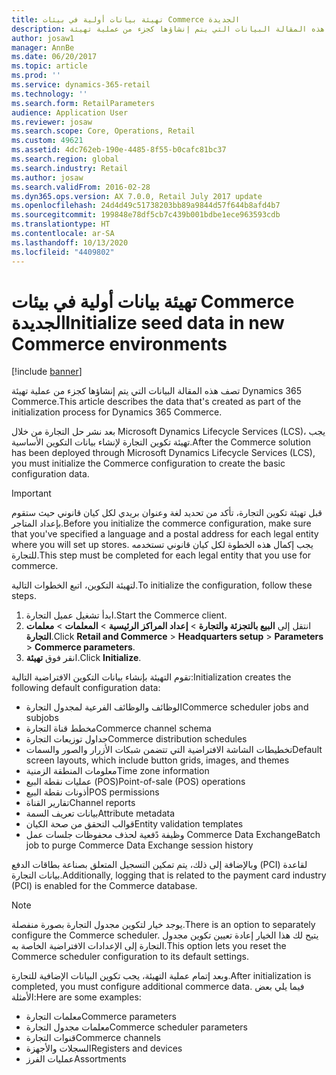 ```yaml
---
title: تهيئة بيانات أولية في بيئات Commerce الجديدة
description: تصف هذه المقالة البيانات التي يتم إنشاؤها كجزء من عملية تهيئة Dynamics 365 Commerce.
author: josaw1
manager: AnnBe
ms.date: 06/20/2017
ms.topic: article
ms.prod: ''
ms.service: dynamics-365-retail
ms.technology: ''
ms.search.form: RetailParameters
audience: Application User
ms.reviewer: josaw
ms.search.scope: Core, Operations, Retail
ms.custom: 49621
ms.assetid: 4dc762eb-190e-4485-8f55-b0cafc81bc37
ms.search.region: global
ms.search.industry: Retail
ms.author: josaw
ms.search.validFrom: 2016-02-28
ms.dyn365.ops.version: AX 7.0.0, Retail July 2017 update
ms.openlocfilehash: 24d4d49c51738203bb89a9844d57f644b8afd4b7
ms.sourcegitcommit: 199848e78df5cb7c439b001bdbe1ece963593cdb
ms.translationtype: HT
ms.contentlocale: ar-SA
ms.lasthandoff: 10/13/2020
ms.locfileid: "4409802"
---
```

# <a name="initialize-seed-data-in-new-commerce-environments"></a><span data-ttu-id="280d2-103">تهيئة بيانات أولية في بيئات Commerce الجديدة</span><span class="sxs-lookup"><span data-stu-id="280d2-103">Initialize seed data in new Commerce environments</span></span>

[!include [banner](includes/banner.md)]

<span data-ttu-id="280d2-104">تصف هذه المقالة البيانات التي يتم إنشاؤها كجزء من عملية تهيئة Dynamics 365 Commerce.</span><span class="sxs-lookup"><span data-stu-id="280d2-104">This article describes the data that's created as part of the initialization process for Dynamics 365 Commerce.</span></span>

<span data-ttu-id="280d2-105">بعد نشر حل التجارة من خلال Microsoft Dynamics Lifecycle Services (LCS)، يجب تهيئة تكوين التجارة لإنشاء بيانات التكوين الأساسية.</span><span class="sxs-lookup"><span data-stu-id="280d2-105">After the Commerce solution has been deployed through Microsoft Dynamics Lifecycle Services (LCS), you must initialize the Commerce configuration to create the basic configuration data.</span></span>

> [!IMPORTANT]
> <span data-ttu-id="280d2-106">قبل تهيئة تكوين التجارة، تأكد من تحديد لغة وعنوان بريدي لكل كيان قانوني حيث ستقوم بإعداد المتاجر.</span><span class="sxs-lookup"><span data-stu-id="280d2-106">Before you initialize the commerce configuration, make sure that you've specified a language and a postal address for each legal entity where you will set up stores.</span></span> <span data-ttu-id="280d2-107">يجب إكمال هذه الخطوة لكل كيان قانوني تستخدمه للتجارة.</span><span class="sxs-lookup"><span data-stu-id="280d2-107">This step must be completed for each legal entity that you use for commerce.</span></span>

<span data-ttu-id="280d2-108">لتهيئة التكوين، اتبع الخطوات التالية.</span><span class="sxs-lookup"><span data-stu-id="280d2-108">To initialize the configuration, follow these steps.</span></span>

1. <span data-ttu-id="280d2-109">ابدأ تشغيل عميل التجارة.</span><span class="sxs-lookup"><span data-stu-id="280d2-109">Start the Commerce client.</span></span>
2. <span data-ttu-id="280d2-110">انتقل إلى **البيع بالتجزئة والتجارة** &gt; **إعداد المراكز الرئيسية** &gt; **المعلمات** &gt; **معلمات التجارة**.</span><span class="sxs-lookup"><span data-stu-id="280d2-110">Click **Retail and Commerce** &gt; **Headquarters setup** &gt; **Parameters** &gt; **Commerce parameters**.</span></span>
3. <span data-ttu-id="280d2-111">انقر فوق **تهيئة**.</span><span class="sxs-lookup"><span data-stu-id="280d2-111">Click **Initialize**.</span></span>

<span data-ttu-id="280d2-112">تقوم التهيئة بإنشاء بيانات التكوين الافتراضية التالية:</span><span class="sxs-lookup"><span data-stu-id="280d2-112">Initialization creates the following default configuration data:</span></span>

- <span data-ttu-id="280d2-113">الوظائف والوظائف الفرعية لمجدول التجارة</span><span class="sxs-lookup"><span data-stu-id="280d2-113">Commerce scheduler jobs and subjobs</span></span>
- <span data-ttu-id="280d2-114">مخطط قناة التجارة</span><span class="sxs-lookup"><span data-stu-id="280d2-114">Commerce channel schema</span></span>
- <span data-ttu-id="280d2-115">جداول توزيعات التجارة</span><span class="sxs-lookup"><span data-stu-id="280d2-115">Commerce distribution schedules</span></span>
- <span data-ttu-id="280d2-116">تخطيطات الشاشة الافتراضية التي تتضمن شبكات الأزرار والصور والسمات</span><span class="sxs-lookup"><span data-stu-id="280d2-116">Default screen layouts, which include button grids, images, and themes</span></span>
- <span data-ttu-id="280d2-117">معلومات المنطقة الزمنية</span><span class="sxs-lookup"><span data-stu-id="280d2-117">Time zone information</span></span>
- <span data-ttu-id="280d2-118">عمليات نقطة البيع (POS)</span><span class="sxs-lookup"><span data-stu-id="280d2-118">Point-of-sale (POS) operations</span></span>
- <span data-ttu-id="280d2-119">أذونات نقطة البيع</span><span class="sxs-lookup"><span data-stu-id="280d2-119">POS permissions</span></span>
- <span data-ttu-id="280d2-120">تقارير القناة</span><span class="sxs-lookup"><span data-stu-id="280d2-120">Channel reports</span></span>
- <span data-ttu-id="280d2-121">بيانات تعريف السمة</span><span class="sxs-lookup"><span data-stu-id="280d2-121">Attribute metadata</span></span>
- <span data-ttu-id="280d2-122">قوالب التحقق من صحة الكيان</span><span class="sxs-lookup"><span data-stu-id="280d2-122">Entity validation templates</span></span>
- <span data-ttu-id="280d2-123">وظيفة دًفعية لحذف محفوظات جلسات عمل Commerce Data Exchange</span><span class="sxs-lookup"><span data-stu-id="280d2-123">Batch job to purge Commerce Data Exchange session history</span></span>

<span data-ttu-id="280d2-124">وبالإضافة إلى ذلك، يتم تمكين التسجيل المتعلق بصناعة بطاقات الدفع (PCI) لقاعدة بيانات التجارة.</span><span class="sxs-lookup"><span data-stu-id="280d2-124">Additionally, logging that is related to the payment card industry (PCI) is enabled for the Commerce database.</span></span>

> [!NOTE]
> <span data-ttu-id="280d2-125">يوجد خيار لتكوين مجدول التجارة بصورة منفصلة.</span><span class="sxs-lookup"><span data-stu-id="280d2-125">There is an option to separately configure the Commerce scheduler.</span></span> <span data-ttu-id="280d2-126">يتيح لك هذا الخيار إعادة تعيين تكوين مجدول التجارة إلى الإعدادات الافتراضية الخاصة به.</span><span class="sxs-lookup"><span data-stu-id="280d2-126">This option lets you reset the Commerce scheduler configuration to its default settings.</span></span>

<span data-ttu-id="280d2-127">وبعد إتمام عملية التهيئة، يجب تكوين البيانات الإضافية للتجارة.</span><span class="sxs-lookup"><span data-stu-id="280d2-127">After initialization is completed, you must configure additional commerce data.</span></span> <span data-ttu-id="280d2-128">فيما يلي بعض الأمثلة:</span><span class="sxs-lookup"><span data-stu-id="280d2-128">Here are some examples:</span></span>

- <span data-ttu-id="280d2-129">معلمات التجارة</span><span class="sxs-lookup"><span data-stu-id="280d2-129">Commerce parameters</span></span>
- <span data-ttu-id="280d2-130">معلمات مجدول التجارة</span><span class="sxs-lookup"><span data-stu-id="280d2-130">Commerce scheduler parameters</span></span>
- <span data-ttu-id="280d2-131">قنوات التجارة</span><span class="sxs-lookup"><span data-stu-id="280d2-131">Commerce channels</span></span>
- <span data-ttu-id="280d2-132">السجلات والأجهزة</span><span class="sxs-lookup"><span data-stu-id="280d2-132">Registers and devices</span></span>
- <span data-ttu-id="280d2-133">عمليات الفرز</span><span class="sxs-lookup"><span data-stu-id="280d2-133">Assortments</span></span>
